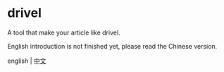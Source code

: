 # drivel
A tool that make your article like drivel.

English introduction is not finished yet, please read the Chinese version.

english | [中文](./README-zh.md)